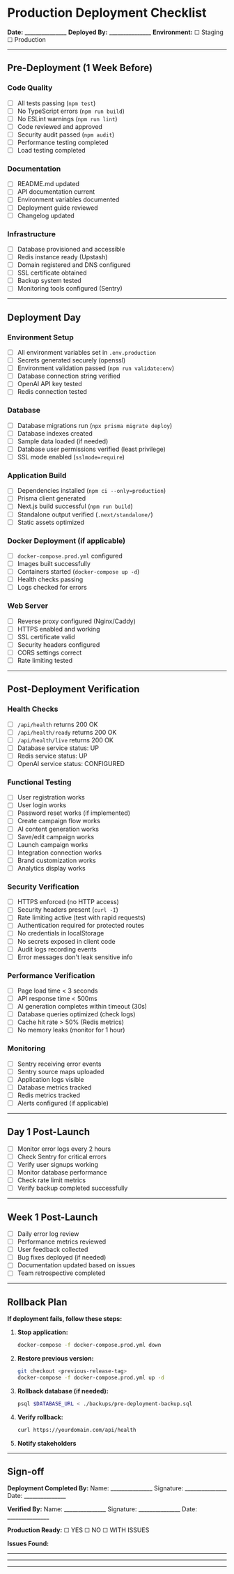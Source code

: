 # Production Deployment Checklist

**Date:** _______________
**Deployed By:** _______________
**Environment:** ☐ Staging  ☐ Production

---

## Pre-Deployment (1 Week Before)

### Code Quality
- [ ] All tests passing (`npm test`)
- [ ] No TypeScript errors (`npm run build`)
- [ ] No ESLint warnings (`npm run lint`)
- [ ] Code reviewed and approved
- [ ] Security audit passed (`npm audit`)
- [ ] Performance testing completed
- [ ] Load testing completed

### Documentation
- [ ] README.md updated
- [ ] API documentation current
- [ ] Environment variables documented
- [ ] Deployment guide reviewed
- [ ] Changelog updated

### Infrastructure
- [ ] Database provisioned and accessible
- [ ] Redis instance ready (Upstash)
- [ ] Domain registered and DNS configured
- [ ] SSL certificate obtained
- [ ] Backup system tested
- [ ] Monitoring tools configured (Sentry)

---

## Deployment Day

### Environment Setup
- [ ] All environment variables set in `.env.production`
- [ ] Secrets generated securely (openssl)
- [ ] Environment validation passed (`npm run validate:env`)
- [ ] Database connection string verified
- [ ] OpenAI API key tested
- [ ] Redis connection tested

### Database
- [ ] Database migrations run (`npx prisma migrate deploy`)
- [ ] Database indexes created
- [ ] Sample data loaded (if needed)
- [ ] Database user permissions verified (least privilege)
- [ ] SSL mode enabled (`sslmode=require`)

### Application Build
- [ ] Dependencies installed (`npm ci --only=production`)
- [ ] Prisma client generated
- [ ] Next.js build successful (`npm run build`)
- [ ] Standalone output verified (`.next/standalone/`)
- [ ] Static assets optimized

### Docker Deployment (if applicable)
- [ ] `docker-compose.prod.yml` configured
- [ ] Images built successfully
- [ ] Containers started (`docker-compose up -d`)
- [ ] Health checks passing
- [ ] Logs checked for errors

### Web Server
- [ ] Reverse proxy configured (Nginx/Caddy)
- [ ] HTTPS enabled and working
- [ ] SSL certificate valid
- [ ] Security headers configured
- [ ] CORS settings correct
- [ ] Rate limiting tested

---

## Post-Deployment Verification

### Health Checks
- [ ] `/api/health` returns 200 OK
- [ ] `/api/health/ready` returns 200 OK
- [ ] `/api/health/live` returns 200 OK
- [ ] Database service status: UP
- [ ] Redis service status: UP
- [ ] OpenAI service status: CONFIGURED

### Functional Testing
- [ ] User registration works
- [ ] User login works
- [ ] Password reset works (if implemented)
- [ ] Create campaign flow works
- [ ] AI content generation works
- [ ] Save/edit campaign works
- [ ] Launch campaign works
- [ ] Integration connection works
- [ ] Brand customization works
- [ ] Analytics display works

### Security Verification
- [ ] HTTPS enforced (no HTTP access)
- [ ] Security headers present (`curl -I`)
- [ ] Rate limiting active (test with rapid requests)
- [ ] Authentication required for protected routes
- [ ] No credentials in localStorage
- [ ] No secrets exposed in client code
- [ ] Audit logs recording events
- [ ] Error messages don't leak sensitive info

### Performance Verification
- [ ] Page load time < 3 seconds
- [ ] API response time < 500ms
- [ ] AI generation completes within timeout (30s)
- [ ] Database queries optimized (check logs)
- [ ] Cache hit rate > 50% (Redis metrics)
- [ ] No memory leaks (monitor for 1 hour)

### Monitoring
- [ ] Sentry receiving error events
- [ ] Sentry source maps uploaded
- [ ] Application logs visible
- [ ] Database metrics tracked
- [ ] Redis metrics tracked
- [ ] Alerts configured (if applicable)

---

## Day 1 Post-Launch

- [ ] Monitor error logs every 2 hours
- [ ] Check Sentry for critical errors
- [ ] Verify user signups working
- [ ] Monitor database performance
- [ ] Check rate limit metrics
- [ ] Verify backup completed successfully

---

## Week 1 Post-Launch

- [ ] Daily error log review
- [ ] Performance metrics reviewed
- [ ] User feedback collected
- [ ] Bug fixes deployed (if needed)
- [ ] Documentation updated based on issues
- [ ] Team retrospective completed

---

## Rollback Plan

**If deployment fails, follow these steps:**

1. **Stop application:**
   ```bash
   docker-compose -f docker-compose.prod.yml down
   ```

2. **Restore previous version:**
   ```bash
   git checkout <previous-release-tag>
   docker-compose -f docker-compose.prod.yml up -d
   ```

3. **Rollback database (if needed):**
   ```bash
   psql $DATABASE_URL < ./backups/pre-deployment-backup.sql
   ```

4. **Verify rollback:**
   ```bash
   curl https://yourdomain.com/api/health
   ```

5. **Notify stakeholders**

---

## Sign-off

**Deployment Completed By:**
Name: _______________
Signature: _______________
Date: _______________

**Verified By:**
Name: _______________
Signature: _______________
Date: _______________

**Production Ready:** ☐ YES  ☐ NO  ☐ WITH ISSUES

**Issues Found:**
_____________________________________________________________
_____________________________________________________________
_____________________________________________________________

